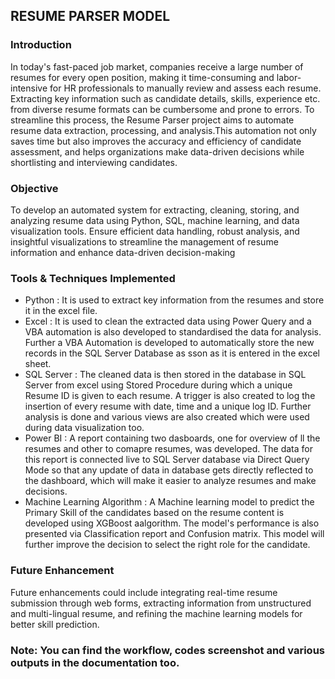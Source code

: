 ## RESUME PARSER MODEL
### Introduction
In today's fast-paced job market, companies receive a large number of resumes for every open position, making it time-consuming and labor-intensive for HR professionals to manually review 
and assess each resume. Extracting key information such as candidate details, skills, experience etc. from diverse resume formats can be cumbersome and prone to errors.
To streamline this process, the Resume Parser project aims to automate resume data extraction, processing, and analysis.This automation not only saves time but also improves the accuracy and 
efficiency of candidate assessment, and helps organizations make data-driven decisions while shortlisting and interviewing candidates.
### Objective
To develop an automated system for extracting, cleaning, storing, and analyzing resume data using Python, SQL, machine learning, and data visualization tools. Ensure efficient 
data handling, robust analysis, and insightful visualizations to streamline the management of resume information and enhance data-driven decision-making
### Tools & Techniques Implemented
- Python : It is used to extract key information from the resumes and store it in the excel file.
- Excel : It is used to clean the extracted data using Power Query and a VBA automation is also developed to standardised the data for analysis. Further a VBA Automation is developed to automatically store the new records in the SQL Server Database as sson as it is entered in the excel sheet.
- SQL Server : The cleaned data is then stored in the database in SQL Server from excel using Stored Procedure during which a unique Resume ID is given to each resume. A trigger is also created to log the insertion of every resume with date, time and a unique log ID. Further analysis is done and various views are also created which were used during data visualization too.
- Power BI : A report containing two dasboards, one for overview of ll the resumes and other to comapre resumes, was developed. The data for this report is connected live to SQL Server database via Direct Query Mode so that any update of data in database gets directly reflected to the dashboard, which will make it easier to analyze resumes and make decisions.
- Machine Learning Algorithm : A Machine learning model to predict the Primary Skill of the candidates based on the resume content is developed using XGBoost aalgorithm. The model's performance is also presented via Classification report and Confusion matrix. This model will further improve the decision to select the right role for the candidate.
### Future Enhancement
Future enhancements could include integrating real-time resume submission through web forms, extracting information from unstructured and multi-lingual resume, and refining the machine learning models for better skill prediction.

### Note: You can find the workflow, codes screenshot and various outputs in the documentation too.
